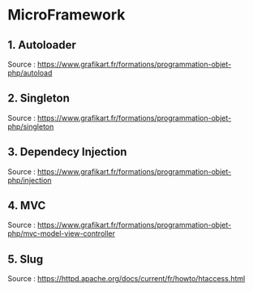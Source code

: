# MicroFramework

## 1. Autoloader
Source : https://www.grafikart.fr/formations/programmation-objet-php/autoload
## 2. Singleton
Source : https://www.grafikart.fr/formations/programmation-objet-php/singleton
## 3. Dependecy Injection
Source : https://www.grafikart.fr/formations/programmation-objet-php/injection
## 4. MVC
Source : https://www.grafikart.fr/formations/programmation-objet-php/mvc-model-view-controller
## 5. Slug
Source : https://httpd.apache.org/docs/current/fr/howto/htaccess.html
